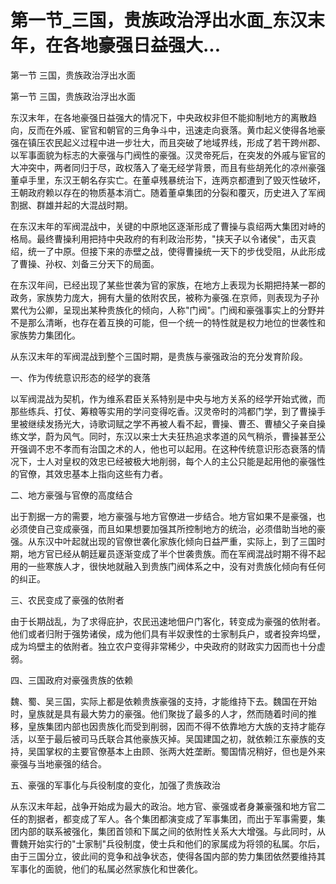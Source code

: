 # 第一节_三国，贵族政治浮出水面_东汉末年，在各地豪强日益强大...

第一节 三国，贵族政治浮出水面

第一节 三国，贵族政治浮出水面

东汉末年，在各地豪强日益强大的情况下，中央政权非但不能抑制地方的离散趋向，反而在外戚、宦官和朝官的三角争斗中，迅速走向衰落。黄巾起义使得各地豪强在镇压农民起义过程中进一步壮大，而且突破了地域界线，形成了若干跨州郡、以军事面貌为标志的大豪强与门阀性的豪强。汉灵帝死后，在突发的外戚与宦官的大冲突中，两者同归于尽，政权落入了毫无经学背景，而且有些胡羌化的凉州豪强董卓手里，东汉王朝名存实亡。在董卓残暴统治下，连两京都遭到了毁灭性破坏，王朝政府赖以存在的物质基本消亡。随着董卓集团的分裂和覆灭，历史进入了军阀割据、群雄并起的大混战时期。

在东汉末年的军阀混战中，关键的中原地区逐渐形成了曹操与袁绍两大集团对峙的格局。最终曹操利用把持中央政府的有利政治形势，"挟天子以令诸侯"，击灭袁绍，统一了中原。但接下来的赤壁之战，使得曹操统一天下的步伐受阻，从此形成了曹操、孙权、刘备三分天下的局面。

在东汉年间，已经出现了某些世袭为官的家族，在地方上表现为长期把持某一郡的政务，家族势力庞大，拥有大量的依附农民，被称为豪强.在京师，则表现为子孙累代为公卿，呈现出某种贵族化的倾向，人称"门阀"。门阀和豪强事实上的分野并不是那么清晰，也存在着互换的可能，但一个统一的特性就是权力地位的世袭性和家族势力集团化。

从东汉末年的军阀混战到整个三国时期，是贵族与豪强政治的充分发育阶段。

一、作为传统意识形态的经学的衰落

以军阀混战为契机，作为维系君臣关系特别是中央与地方关系的经学开始式微，而那些练兵、打仗、筹粮等实用的学问变得吃香。汉灵帝时的鸿都门学，到了曹操手里被继续发扬光大，诗歌词赋之学不再被人看不起，曹操、曹丕、曹植父子亲自操练文学，蔚为风气。同时，东汉以来士大夫狂热追求孝道的风气稍杀，曹操甚至公开强调不忠不孝而有治国之术的人，他也可以起用。在这种传统意识形态衰落的情况下，士人对皇权的效忠已经被极大地削弱，每个人的主公只能是起用他的豪强性的官僚，其效忠基本上指向这些有力者。

二、地方豪强与官僚的高度结合

出于割据一方的需要，地方豪强与地方官僚进一步结合。地方官如果不是豪强，也必须使自己变成豪强，而且如果想要加强其所控制地方的统治，必须借助当地的豪强。从东汉中叶起就出现的官僚世袭化家族化倾向日益严重，实际上，到了三国时期，地方官已经从朝廷雇员逐渐变成了半个世袭贵族。而在军阀混战时期不得不起用的一些寒族人才，很快地就融入到贵族门阀体系之中，没有对贵族化倾向有任何的纠正。

三、农民变成了豪强的依附者

由于长期战乱，为了求得庇护，农民迅速地佃户门客化，转变成为豪强的依附者。他们或者归附于强势诸侯，成为他们具有半奴隶性的士家制兵户，或者投奔坞壁，成为坞壁主的依附者。独立农户变得非常稀少，中央政府的财政实力因而也十分虚弱。

四、三国政府对豪强贵族的依赖

魏、蜀、吴三国，实际上都是依赖贵族豪强的支持，才能维持下去。魏国在开始时，皇族就是具有最大势力的豪强。他们聚拢了最多的人才，然而随着时间的推移，皇族集团内部也因贵族化而受到削弱，因而不得不依靠地方大族的支持才能存活，以至于最后被司马氏联合其他豪族灭掉。吴国建国之初，就依赖江东豪族的支持，吴国掌权的主要官僚基本上由顾、张两大姓垄断。蜀国情况稍好，但也是外来豪强与当地豪强的结合。

五、豪强的军事化与兵役制度的变化，加强了贵族政治

从东汉末年起，战争开始成为最大的政治。地方官、豪强或者身兼豪强和地方官二任的割据者，都变成了军人。各个集团都演变成了军事集团，而出于军事需要，集团内部的联系被强化，集团首领和下属之间的依附性关系大大增强。与此同时，从曹魏开始实行的"士家制"兵役制度，使士兵和他们的家属成为将领的私属。尔后，由于三国分立，彼此间的竞争和战争状态，使得各国内部的势力集团依然要维持其军事化的面貌，他们的私属必然家族化和世袭化。